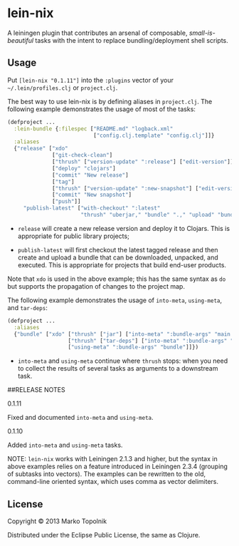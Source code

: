 # lein-nix

A leiningen plugin that contributes an arsenal of composable, *small-is-beautiful* tasks with the intent to replace bundling/deployment shell scripts.

## Usage

Put `[lein-nix "0.1.11"]` into the `:plugins` vector of your `~/.lein/profiles.clj` or `project.clj`.

The best way to use lein-nix is by defining aliases in `project.clj`. The following example demonstrates the usage of most of the tasks:

```clojure
(defproject ...
  :lein-bundle {:filespec ["README.md" "logback.xml"
                           ["config.clj.template" "config.clj"]]}
  :aliases
  {"release" ["xdo"
              ["git-check-clean"]
              ["thrush" ["version-update" ":release"] ["edit-version"]]
              ["deploy" "clojars"]
              ["commit" "New release"]
              ["tag"]
              ["thrush" ["version-update" ":new-snapshot"] ["edit-version"]]
              ["commit" "New snapshot"]
              ["push"]]
     "publish-latest" ["with-checkout" ":latest"
                       "thrush" "uberjar," "bundle" ".," "upload" "bundle"]}
```

- `release` will create a new release version and deploy it to Clojars. This is appropriate for public library projects;

- `publish-latest` will first checkout the latest tagged release and then create and upload a bundle that can be downloaded, unpacked, and executed. This is appropriate for projects that build end-user products.

Note that `xdo` is used in the above example; this has the same syntax as `do` but supports the propagation of changes to the project map.

The following example demonstrates the usage of `into-meta`, `using-meta`, and `tar-deps`:

```clojure
(defproject ...
  :aliases
  {"bundle" ["xdo" ["thrush" ["jar"] ["into-meta" ":bundle-args" "main.jar"]]
                   ["thrush" ["tar-deps"] ["into-meta" ":bundle-args" "deps.tgz"]]
                   ["using-meta" ":bundle-args" "bundle"]]})
```

- `into-meta` and `using-meta` continue where `thrush` stops: when you need to collect the results of several tasks as arguments to a downstream task.


##RELEASE NOTES

0.1.11

Fixed and documented `into-meta` and `using-meta`.

0.1.10

Added `into-meta` and `using-meta` tasks.



NOTE: `lein-nix` works with Leiningen 2.1.3 and higher, but the syntax in above examples relies on a feature introduced in Leiningen 2.3.4 (grouping of subtasks into vectors). The examples can be rewritten to the old, command-line oriented syntax, which uses comma as vector delimiters.

## License

Copyright © 2013 Marko Topolnik

Distributed under the Eclipse Public License, the same as Clojure.
